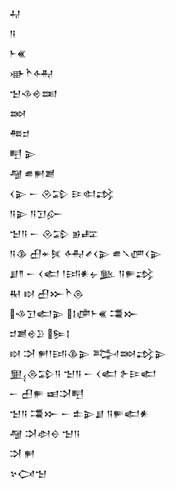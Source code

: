 <div class='block'>
<div class='line'>𒄷</div>
<div class='line'>𒀀</div>
<div class='line'>𒈨𒌍</div>
<div class='line'>𒀝𒋻𒅈</div>
<div class='line'>𒈠𒈾𒄴𒌅</div>
<div class='line'>𒇷</div>
<div class='line'>𒍣𒄑</div>
<div class='line'>𒋃 𒉌</div>
<div class='line'>𒆷 𒌑𒂍𒋢</div>
<div class='line'>𒌋𒉌 𒀸 𒊮𒁉 𒄿𒊕𒃶</div>
<div class='line'>𒀀𒉌 𒀀𒋛𒅎</div>
<div class='line'>𒈠𒀀 𒀸 𒊮𒁉 𒂊𒊐</div>
<div class='line'>𒀀𒆠 𒌷𒄬𒍮 𒅈𒍦𒌋𒉌 𒌑𒃵𒂇𒌋𒉌</div>
<div class='line'>𒋗𒈫 𒀸 𒌋𒅗 𒁹𒅀𒀭𒉡𒆥 𒀀𒊓𒃶</div>
<div class='line'>𒊑 𒊭 𒌷𒁍𒋻𒁲</div>
<div class='line'>𒈾𒋛𒅗𒉌 𒋙𒂈𒈨𒌍 𒃮𒁍</div>
<div class='line'>𒄑𒋢𒄴𒊒 𒌉𒋙</div>
<div class='line'>𒊭 𒋫 𒂍𒁹𒅀𒆠𒉌 𒅋𒇷𒃶𒉌</div>
<div class='line'>𒅅𒁲𒁉𒀀 𒈠𒀀 𒀸 𒌋𒅗 𒉿𒄿𒅗</div>
<div class='line'>𒀸 𒌷𒊓 𒀜𒋫𒋃</div>
<div class='line'>𒈠𒀀 𒃮𒁍 𒀸 𒉺𒉌𒋗 𒀀𒊓𒅗𒀭</div>
<div class='line'>𒆷 𒋫𒀠𒀪 𒈠𒀀</div>
<div class='line'>𒋫 𒂍</div>
<div class='line'>𒆳𒉏𒈠</div>
</div>